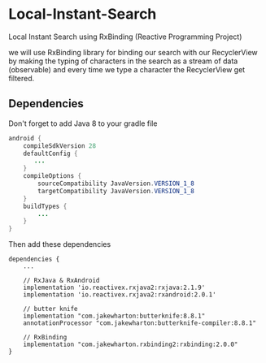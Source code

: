 # Local-Instant-Search
Local Instant Search using RxBinding (Reactive Programming Project)

we will use RxBinding library for binding our search with our RecyclerView by making the typing of characters in the search as a stream of data (observable) and every time we type a character the RecyclerView get filtered.

## Dependencies

Don't forget to add Java 8 to your gradle file

```java
android {
    compileSdkVersion 28
    defaultConfig {
       ...
    }
    compileOptions {
        sourceCompatibility JavaVersion.VERSION_1_8
        targetCompatibility JavaVersion.VERSION_1_8
    }
    buildTypes {
        ...
    }
}
```
Then add these dependencies
```android
dependencies {
    ...

    // RxJava & RxAndroid
    implementation 'io.reactivex.rxjava2:rxjava:2.1.9'
    implementation 'io.reactivex.rxjava2:rxandroid:2.0.1'

    // butter knife
    implementation "com.jakewharton:butterknife:8.8.1"
    annotationProcessor "com.jakewharton:butterknife-compiler:8.8.1"

    // RxBinding
    implementation "com.jakewharton.rxbinding2:rxbinding:2.0.0"
}

```
